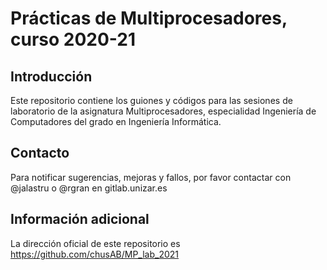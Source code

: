 # Prácticas de Multiprocesadores, curso 2020-21

## Introducción
Este repositorio contiene los guiones y códigos para las sesiones de laboratorio
de la asignatura Multiprocesadores, especialidad Ingeniería de Computadores
del grado en Ingeniería Informática.

## Contacto
Para notificar sugerencias, mejoras y fallos, por favor contactar con
@jalastru o @rgran en gitlab.unizar.es

## Información adicional
La dirección oficial de este repositorio es
https://github.com/chusAB/MP_lab_2021
